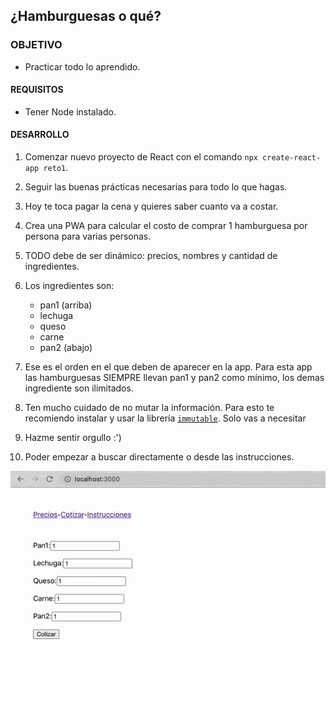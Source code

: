 ## ¿Hamburguesas o qué?

### OBJETIVO
- Practicar todo lo aprendido.

#### REQUISITOS
- Tener Node instalado.

#### DESARROLLO

1. Comenzar nuevo proyecto de React con el comando `npx create-react-app reto1`.

2. Seguir las buenas prácticas necesarias para todo lo que hagas.

3. Hoy te toca pagar la cena y quieres saber cuanto va a costar.

4. Crea una PWA para calcular el costo de comprar 1 hamburguesa por persona para varias personas.

5. TODO debe de ser dinámico: precios, nombres y cantidad de ingredientes.

6. Los ingredientes son:
	- pan1 (arriba)
	- lechuga
	- queso
	- carne
	- pan2 (abajo)

7. Ese es el orden en el que deben de aparecer en la app. Para esta app las hamburguesas SIEMPRE llevan pan1 y pan2 como mínimo, los demas ingrediente son ilimitados.

8. Ten mucho cuidado de no mutar la información. Para esto te recomiendo instalar y usar la librería [`immutable`](https://immutable-js.github.io/immutable-js/docs/#/). Solo vas a necesitar 

9. Hazme sentir orgullo :')

10. Poder empezar a buscar directamente o desde las instrucciones.
<img src="./public/1.gif">

